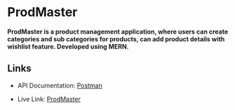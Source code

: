 # ProdMaster

**ProdMaster is a product management application, where users can create categories and sub categories for products, can add product details with wishlist feature. Developed using MERN.**


## Links

- API Documentation: [Postman](https://documenter.getpostman.com/view/26846855/2sA3e1BVxT)

- Live Link: [ProdMaster](https://prod-master.vercel.app/)

<!-- - Server: [Server](https://prodmaster-backend.onrender.com/api/) -->

<!-- - Zoom Video: [Explanation]() -->

